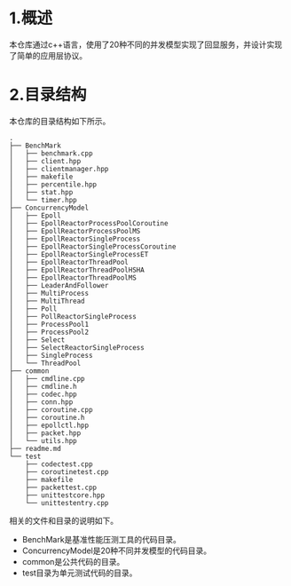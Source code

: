 # 1.概述
本仓库通过c++语言，使用了20种不同的并发模型实现了回显服务，并设计实现了简单的应用层协议。

# 2.目录结构
本仓库的目录结构如下所示。
```
.
├── BenchMark
│   ├── benchmark.cpp
│   ├── client.hpp
│   ├── clientmanager.hpp
│   ├── makefile
│   ├── percentile.hpp
│   ├── stat.hpp
│   └── timer.hpp
├── ConcurrencyModel
│   ├── Epoll
│   ├── EpollReactorProcessPoolCoroutine
│   ├── EpollReactorProcessPoolMS
│   ├── EpollReactorSingleProcess
│   ├── EpollReactorSingleProcessCoroutine
│   ├── EpollReactorSingleProcessET
│   ├── EpollReactorThreadPool
│   ├── EpollReactorThreadPoolHSHA
│   ├── EpollReactorThreadPoolMS
│   ├── LeaderAndFollower
│   ├── MultiProcess
│   ├── MultiThread
│   ├── Poll
│   ├── PollReactorSingleProcess
│   ├── ProcessPool1
│   ├── ProcessPool2
│   ├── Select
│   ├── SelectReactorSingleProcess
│   ├── SingleProcess
│   └── ThreadPool
├── common
│   ├── cmdline.cpp
│   ├── cmdline.h
│   ├── codec.hpp
│   ├── conn.hpp
│   ├── coroutine.cpp
│   ├── coroutine.h
│   ├── epollctl.hpp
│   ├── packet.hpp
│   └── utils.hpp
├── readme.md
└── test
    ├── codectest.cpp
    ├── coroutinetest.cpp
    ├── makefile
    ├── packettest.cpp
    ├── unittestcore.hpp
    └── unittestentry.cpp
```
相关的文件和目录的说明如下。
- BenchMark是基准性能压测工具的代码目录。
- ConcurrencyModel是20种不同并发模型的代码目录。
- common是公共代码的目录。
- test目录为单元测试代码的目录。
